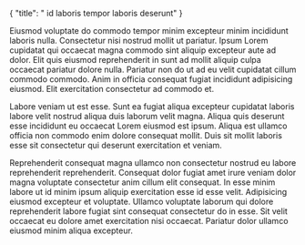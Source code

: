 {
"title": " id laboris tempor laboris deserunt"
}

Eiusmod voluptate do commodo tempor minim excepteur minim incididunt laboris nulla. Consectetur nisi nostrud mollit ut pariatur. Ipsum Lorem cupidatat qui occaecat magna commodo sint aliquip excepteur aute ad dolor. Elit quis eiusmod reprehenderit in sunt ad mollit aliquip culpa occaecat pariatur dolore nulla. Pariatur non do ut ad eu velit cupidatat cillum commodo commodo. Anim in officia consequat fugiat incididunt adipisicing eiusmod. Elit exercitation consectetur ad commodo et.

Labore veniam ut est esse. Sunt ea fugiat aliqua excepteur cupidatat laboris labore velit nostrud aliqua duis laborum velit magna. Aliqua quis deserunt esse incididunt eu occaecat Lorem eiusmod est ipsum. Aliqua est ullamco officia non commodo enim dolore consequat mollit. Duis sit mollit laboris esse sit consectetur qui deserunt exercitation et veniam.

Reprehenderit consequat magna ullamco non consectetur nostrud eu labore reprehenderit reprehenderit. Consequat dolor fugiat amet irure veniam dolor magna voluptate consectetur anim cillum elit consequat. In esse minim labore ut id minim ipsum aliquip exercitation esse id esse velit. Adipisicing eiusmod excepteur et voluptate. Ullamco voluptate laborum qui dolore reprehenderit labore fugiat sint consequat consectetur do in esse. Sit velit occaecat eu dolore amet exercitation nisi occaecat. Pariatur dolor ullamco eiusmod minim aliqua excepteur.